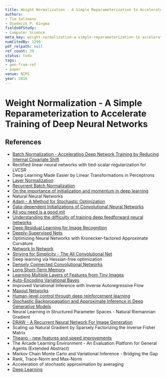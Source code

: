 ```yaml
---
title: Weight Normalization - A Simple Reparameterization to Accelerate Training of Deep Neural Networks
authors:
- Tim Salimans
- Diederik P. Kingma
fieldsOfStudy:
- Computer Science
meta_key: weight-normalization-a-simple-reparameterization-to-accelerate-training-of-deep-neural-networks
numCitedBy: 1290
pdf_relpath: null
ref_count: 39
status: todo
tags:
- gen-from-ref
- paper
venue: NIPS
year: 2016
---
```


# Weight Normalization - A Simple Reparameterization to Accelerate Training of Deep Neural Networks

## References

- [Batch Normalization - Accelerating Deep Network Training by Reducing Internal Covariate Shift](./batch-normalization-accelerating-deep-network-training-by-reducing-internal-covariate-shift.md)
- Rectified linear neural networks with tied-scalar regularization for LVCSR
- Deep Learning Made Easier by Linear Transformations in Perceptrons
- [Layer Normalization](./layer-normalization.md)
- [Recurrent Batch Normalization](./recurrent-batch-normalization.md)
- [On the importance of initialization and momentum in deep learning](./on-the-importance-of-initialization-and-momentum-in-deep-learning.md)
- Natural Neural Networks
- [Adam - A Method for Stochastic Optimization](./adam-a-method-for-stochastic-optimization.md)
- [Data-dependent Initializations of Convolutional Neural Networks](./data-dependent-initializations-of-convolutional-neural-networks.md)
- [All you need is a good init](./all-you-need-is-a-good-init.md)
- [Understanding the difficulty of training deep feedforward neural networks](./understanding-the-difficulty-of-training-deep-feedforward-neural-networks.md)
- [Deep Residual Learning for Image Recognition](./deep-residual-learning-for-image-recognition.md)
- [Deeply-Supervised Nets](./deeply-supervised-nets.md)
- Optimizing Neural Networks with Kronecker-factored Approximate Curvature
- [Network In Network](./network-in-network.md)
- [Striving for Simplicity - The All Convolutional Net](./striving-for-simplicity-the-all-convolutional-net.md)
- Deep learning via Hessian-free optimization
- [Densely Connected Convolutional Networks](./densely-connected-convolutional-networks.md)
- [Long Short-Term Memory](./long-short-term-memory.md)
- [Learning Multiple Layers of Features from Tiny Images](./learning-multiple-layers-of-features-from-tiny-images.md)
- [Auto-Encoding Variational Bayes](./auto-encoding-variational-bayes.md)
- Improved Variational Inference with Inverse Autoregressive Flow
- [Maxout Networks](./maxout-networks.md)
- [Human-level control through deep reinforcement learning](./human-level-control-through-deep-reinforcement-learning.md)
- [Stochastic Backpropagation and Approximate Inference in Deep Generative Models](./stochastic-backpropagation-and-approximate-inference-in-deep-generative-models.md)
- Neural Learning in Structured Parameter Spaces - Natural Riemannian Gradient
- [DRAW - A Recurrent Neural Network For Image Generation](./draw-a-recurrent-neural-network-for-image-generation.md)
- Scaling up Natural Gradient by Sparsely Factorizing the Inverse Fisher Matrix
- [Theano - new features and speed improvements](./theano-new-features-and-speed-improvements.md)
- The Arcade Learning Environment - An Evaluation Platform for General Agents (Extended Abstract)
- Markov Chain Monte Carlo and Variational Inference - Bridging the Gap
- Rank, Trace-Norm and Max-Norm
- Acceleration of stochastic approximation by averaging
- [Deep Learning](./deep-learning.md)
